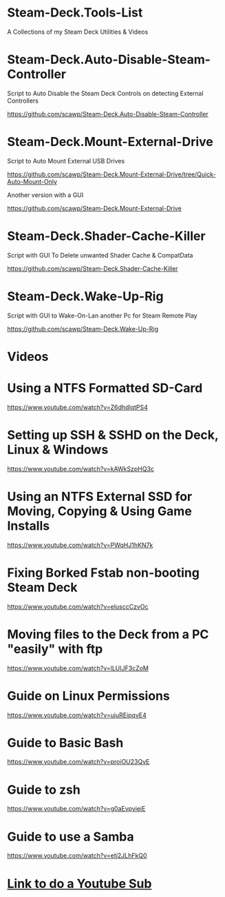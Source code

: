 # Steam-Deck.Tools-List
A Collections of my Steam Deck Utilities &amp; Videos

# Steam-Deck.Auto-Disable-Steam-Controller

Script to Auto Disable the Steam Deck Controls on detecting External Controllers

https://github.com/scawp/Steam-Deck.Auto-Disable-Steam-Controller

# Steam-Deck.Mount-External-Drive

Script to Auto Mount External USB Drives

https://github.com/scawp/Steam-Deck.Mount-External-Drive/tree/Quick-Auto-Mount-Only

Another version with a GUI

https://github.com/scawp/Steam-Deck.Mount-External-Drive

# Steam-Deck.Shader-Cache-Killer

Script with GUI To Delete unwanted Shader Cache & CompatData

https://github.com/scawp/Steam-Deck.Shader-Cache-Killer

# Steam-Deck.Wake-Up-Rig

Script with GUI to Wake-On-Lan another Pc for Steam Remote Play

https://github.com/scawp/Steam-Deck.Wake-Up-Rig

# Videos

# Using a NTFS Formatted SD-Card

https://www.youtube.com/watch?v=Z6dhdlqtPS4

# Setting up SSH & SSHD on the Deck, Linux & Windows

https://www.youtube.com/watch?v=kAWkSzpHQ3c

# Using an NTFS External SSD for Moving, Copying & Using Game Installs

https://www.youtube.com/watch?v=PWqHJ1hKN7k

# Fixing Borked Fstab non-booting Steam Deck

https://www.youtube.com/watch?v=elusccCzvOc

# Moving files to the Deck from a PC "easily" with ftp

https://www.youtube.com/watch?v=lLUIJF3cZoM

# Guide on Linux Permissions

https://www.youtube.com/watch?v=ujuREipqvE4

# Guide to Basic Bash

https://www.youtube.com/watch?v=proiOU23QvE

# Guide to zsh

https://www.youtube.com/watch?v=g0aEvpyieiE

# Guide to use a Samba

https://www.youtube.com/watch?v=etj2JLhFkQ0

# [Link to do a Youtube Sub](https://www.youtube.com/chinballsTV?sub_confirmation=1)

